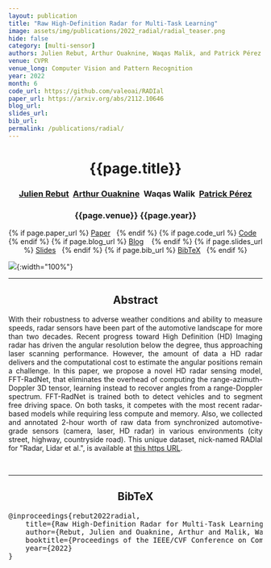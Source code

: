 ```yaml
---
layout: publication
title: "Raw High-Definition Radar for Multi-Task Learning"
image: assets/img/publications/2022_radial/radial_teaser.png
hide: false
category: [multi-sensor]
authors: Julien Rebut, Arthur Ouaknine, Waqas Malik, and Patrick Pérez
venue: CVPR
venue_long: Computer Vision and Pattern Recognition
year: 2022
month: 6
code_url: https://github.com/valeoai/RADIal
paper_url: https://arxiv.org/abs/2112.10646
blog_url:
slides_url:
bib_url:
permalink: /publications/radial/
---
```


<h1 align="center"> {{page.title}} </h1>
<h3 align="center">  <a href="https://scholar.google.com/citations?user=BJcQNcoAAAAJ">Julien Rebut</a>&nbsp;&nbsp;<a href="https://arthurouaknine.github.io/">Arthur Ouaknine</a>&nbsp;&nbsp;Waqas Walik&nbsp;&nbsp;<a href="https://ptrckprz.github.io/">Patrick Pérez</a></h3>


<h3 align="center"> {{page.venue}} {{page.year}} </h3>

<div align="center">
  <p>
    {% if page.paper_url %}
    <a href="{{ page.paper_url }}"><i class="far fa-file-pdf"></i> Paper</a>&nbsp;&nbsp;
    {% endif %}
    {% if page.code_url %}
    <a href="{{ page.code_url }}"><i class="fab fa-github"></i> Code</a> &nbsp;&nbsp;
    {% endif %}
    {% if page.blog_url %}
    <a href="{{ page.blog_url }}"><i class="fab fa-blogger"></i> Blog</a> &nbsp;&nbsp;
    {% endif %}
    {% if page.slides_url %}
    <a href="{{ page.slides_url }}"><i class="far fa-file-pdf"></i> Slides</a>&nbsp;&nbsp;
    {% endif %}
    {% if page.bib_url %}
    <a href="{{ page.bib_url}}"><i class="far fa-file-alt"></i> BibTeX</a>&nbsp;&nbsp;
    {% endif %}
  </p>
</div>


![](../../assets/img/publications/2022_radial/radial_teaser.png){:width="100%"}

<hr>

<h2  align="center"> Abstract</h2>

<p align="justify">With their robustness to adverse weather conditions and ability to measure speeds, radar sensors have been part of the automotive landscape for more than two decades. Recent progress toward High Definition (HD) Imaging radar has driven the angular resolution below the degree, thus approaching laser scanning performance. However, the amount of data a HD radar delivers and the computational cost to estimate the angular positions remain a challenge. In this paper, we propose a novel HD radar sensing model, FFT-RadNet, that eliminates the overhead of computing the range-azimuth-Doppler 3D tensor, learning instead to recover angles from a range-Doppler spectrum. FFT-RadNet is trained both to detect vehicles and to segment free driving space. On both tasks, it competes with the most recent radar-based models while requiring less compute and memory. Also, we collected and annotated 2-hour worth of raw data from synchronized automotive-grade sensors (camera, laser, HD radar) in various environments (city street, highway, countryside road). This unique dataset, nick-named RADIal for "Radar, Lidar et al.", is available at <a href="https://github.com/valeoai/RADIal">this https URL</a>.</p>

<br>

<hr>

<h2  align="center">BibTeX</h2>
<left>
  <pre class="bibtex-box">
@inproceedings{rebut2022radial,
    title={Raw High-Definition Radar for Multi-Task Learning},
    author={Rebut, Julien and Ouaknine, Arthur and Malik, Waqas and P{\'e}rez, Patrick},
    booktitle={Proceedings of the IEEE/CVF Conference on Computer Vision and Pattern Recognition},
    year={2022}
}</pre>
</left>

<br>
